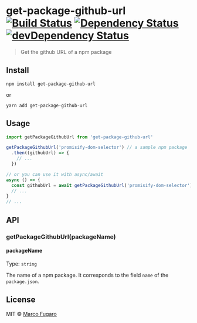 # get-package-github-url [![Build Status][travis-image]][travis-url] [![Dependency Status][daviddm-image]][daviddm-url] [![devDependency Status][daviddm-dev-image]][daviddm-dev-url]

> Get the github URL of a npm package


## Install

```
npm install get-package-github-url
```
or
```
yarn add get-package-github-url
```


## Usage

```js
import getPackageGithubUrl from 'get-package-github-url'

getPackageGithubUrl('promisify-dom-selector') // a sample npm package
  .then((githubUrl) => {
    // ...
  })

// or you can use it with async/await
async () => {
  const githubUrl = await getPackageGithubUrl('promisify-dom-selector')
  // ...
}
// ...
```


## API

### getPackageGithubUrl(packageName)

#### packageName

Type: `string`

The name of a npm package. It corresponds to the field `name` of the `package.json`.

## License

MIT © [Marco Fugaro](https://github.com/marcofugaro)


[travis-image]: https://travis-ci.org/marcofugaro/get-package-github-url.svg?branch=master
[travis-url]: https://travis-ci.org/marcofugaro/get-package-github-url
[daviddm-image]: https://david-dm.org/marcofugaro/get-package-github-url.svg
[daviddm-url]: https://david-dm.org/marcofugaro/get-package-github-url
[daviddm-dev-image]: https://david-dm.org/marcofugaro/get-package-github-url/dev-status.svg
[daviddm-dev-url]: https://david-dm.org/marcofugaro/get-package-github-url/?type=dev

